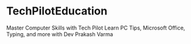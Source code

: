 # TechPilotEducation
Master Computer Skills with Tech Pilot Learn PC Tips, Microsoft Office, Typing, and more with Dev Prakash Varma

